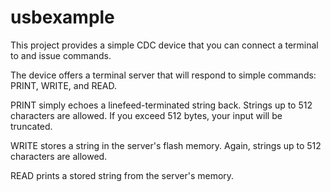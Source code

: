 usbexample
==========

This project provides a simple CDC device that you can connect a terminal to and issue commands.

The device offers a terminal server that will respond to simple commands: PRINT, WRITE, and READ.

PRINT simply echoes a linefeed-terminated string back. Strings up to 512 characters are allowed. If you exceed 512 bytes, your input will be truncated.

WRITE stores a string in the server's flash memory. Again, strings up to 512 characters are allowed.

READ prints a stored string from the server's memory.

